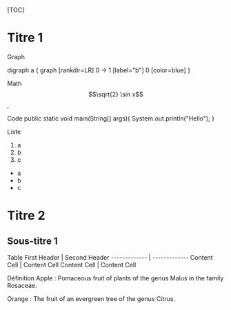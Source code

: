 [TOC]

# Titre 1
Graph

<dot>
digraph a {
    graph [rankdir=LR]
    0 -> 1 [label="b"]
    0 [color=blue]
}
</dot>

Math
$$\sqrt{2} \sin x$$,

Code
    public static void main(String[] args){
        System.out.println("Hello");
    }


Liste
1. a
1. b
1. c


* a
* b
* c

# Titre 2


## Sous-titre 1

Table
First Header  | Second Header
------------- | -------------
Content Cell  | Content Cell
Content Cell  | Content Cell

Définition
Apple
:   Pomaceous fruit of plants of the genus Malus in
    the family Rosaceae.

Orange
:   The fruit of an evergreen tree of the genus Citrus.
